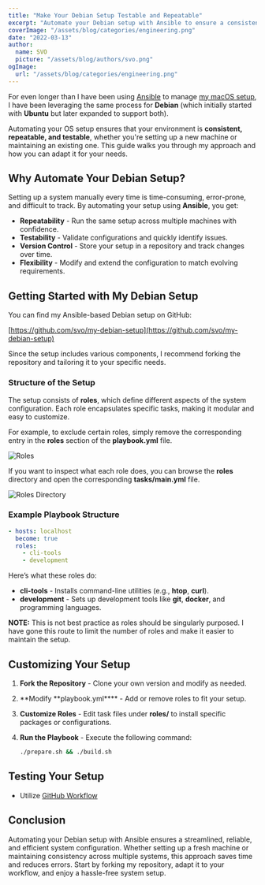 ```yaml
---
title: "Make Your Debian Setup Testable and Repeatable"
excerpt: "Automate your Debian setup with Ansible to ensure a consistent, repeatable, and testable system configuration. This approach saves time, reduces errors, and keeps your setup version-controlled."
coverImage: "/assets/blog/categories/engineering.png"
date: "2022-03-13"
author:
  name: SVO
  picture: "/assets/blog/authors/svo.png"
ogImage:
  url: "/assets/blog/categories/engineering.png"
---
```


For even longer than I have been using [Ansible](https://www.ansible.com/) to manage [my macOS setup](/posts/my-macos-setup), I have been leveraging the same process for **Debian** (which initially started with **Ubuntu** but later expanded to support both).

Automating your OS setup ensures that your environment is **consistent, repeatable, and testable**, whether you're setting up a new machine or maintaining an existing one. This guide walks you through my approach and how you can adapt it for your needs.

## Why Automate Your Debian Setup?

Setting up a system manually every time is time-consuming, error-prone, and difficult to track. By automating your setup using **Ansible**, you get:

- **Repeatability** - Run the same setup across multiple machines with confidence.
- **Testability** - Validate configurations and quickly identify issues.
- **Version Control** - Store your setup in a repository and track changes over time.
- **Flexibility** - Modify and extend the configuration to match evolving requirements.

## Getting Started with My Debian Setup

You can find my Ansible-based Debian setup on GitHub:

[https://github.com/svo/my-debian-setup](https://github.com/svo/my-debian-setup)

Since the setup includes various components, I recommend forking the repository and tailoring it to your specific needs.

### Structure of the Setup

The setup consists of **roles**, which define different aspects of the system configuration. Each role encapsulates specific tasks, making it modular and easy to customize.

For example, to exclude certain roles, simply remove the corresponding entry in the **roles** section of the **playbook.yml** file.

![Roles](/assets/blog/my-debian-setup/roles.png "Roles")

If you want to inspect what each role does, you can browse the **roles** directory and open the corresponding **tasks/main.yml** file.

![Roles Directory](/assets/blog/my-debian-setup/roles-directory.png "Roles directory")

### Example Playbook Structure

```yaml
- hosts: localhost
  become: true
  roles:
    - cli-tools
    - development
```

Here’s what these roles do:

- **cli-tools** - Installs command-line utilities (e.g., **htop**, **curl**).
- **development** - Sets up development tools like **git**, **docker**, and programming languages.

**NOTE:** This is not best practice as roles should be singularly purposed. I have gone this route to limit the number of roles and make it easier to maintain the setup.

## Customizing Your Setup

1. **Fork the Repository** - Clone your own version and modify as needed.
2. **Modify **playbook.yml\*\*\*\* - Add or remove roles to fit your setup.
3. **Customize Roles** - Edit task files under **roles/** to install specific packages or configurations.
4. **Run the Playbook** - Execute the following command:

   ```sh
   ./prepare.sh && ./build.sh
   ```

## Testing Your Setup

- Utilize [GitHub Workflow](https://github.com/svo/my-debian-setup/blob/main/.github/workflows/main.yml)

## Conclusion

Automating your Debian setup with Ansible ensures a streamlined, reliable, and efficient system configuration. Whether setting up a fresh machine or maintaining consistency across multiple systems, this approach saves time and reduces errors. Start by forking my repository, adapt it to your workflow, and enjoy a hassle-free system setup.
